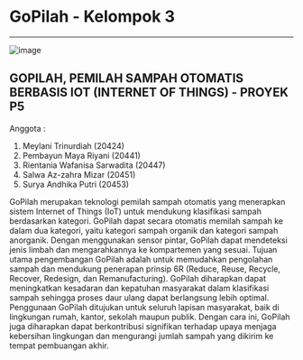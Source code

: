 # GoPilah - Kelompok 3
--------------------------------
![image](https://github.com/user-attachments/assets/a5f035bf-cffd-44bb-92d7-f6ac4de89882)

GOPILAH, PEMILAH SAMPAH OTOMATIS BERBASIS IOT (INTERNET OF THINGS) - PROYEK P5
---------------------------------
>>>
Anggota :
1. Meylani Trinurdiah (20424)
2. Pembayun Maya Riyani (20441)
3. Rientania Wafanisa Sarwadita (20447)
4. Salwa Az-zahra Mizar (20451)
5. Surya Andhika Putri (20453)
>>>
GoPilah merupakan teknologi pemilah sampah otomatis yang menerapkan sistem Internet of Things (IoT) untuk mendukung klasifikasi sampah berdasarkan kategori. GoPilah dapat secara otomatis memilah sampah ke dalam dua kategori, yaitu kategori sampah organik dan kategori sampah anorganik. Dengan menggunakan sensor pintar, GoPilah dapat mendeteksi jenis limbah dan mengarahkannya ke kompartemen yang sesuai.
Tujuan utama pengembangan GoPilah adalah untuk memudahkan pengolahan sampah dan mendukung penerapan prinsip 6R (Reduce, Reuse, Recycle, Recover, Redesign, dan Remanufacturing). GoPilah diharapkan dapat meningkatkan kesadaran dan kepatuhan masyarakat dalam klasifikasi sampah sehingga proses daur ulang dapat berlangsung lebih optimal. Penggunaan GoPilah ditujukan untuk seluruh lapisan masyarakat, baik di lingkungan rumah, kantor, sekolah maupun publik. Dengan cara ini, GoPilah juga diharapkan dapat berkontribusi signifikan terhadap upaya menjaga kebersihan lingkungan dan mengurangi jumlah sampah yang dikirim ke tempat pembuangan akhir.







